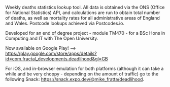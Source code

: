 Weekly deaths statistics lookup tool. All data is obtained via the ONS (Office for National Statistics) API, and calculations are run to obtain total number of deaths, as well as mortality rates for all administrative areas of England and Wales. Postcode lookups achieved via Postcodes.io.

Developed for an end of degree project - module TM470 - for a BSc Hons in Computing and IT with The Open University.

Now available on Google Play! --> https://play.google.com/store/apps/details?id=com.fractal_developments.deadlihood&gl=GB

For iOS, and in-browser emulation for both platforms (although it can take a while and be very choppy - depending on the amount of traffic) go to the following Snack: https://snack.expo.dev/@mike_fratta/deadlihood.
